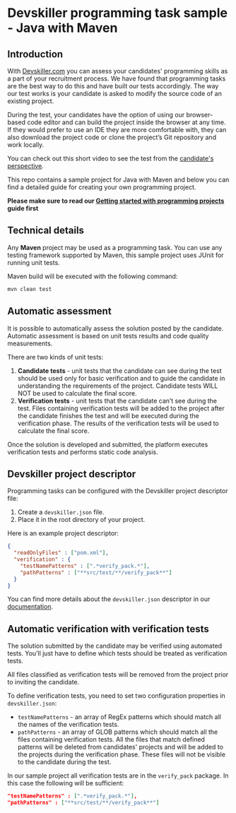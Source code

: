 # Devskiller programming task sample - Java with Maven

## Introduction

With [Devskiller.com](https://devskiller.com) you can assess your candidates'
programming skills as a part of your recruitment process. We have found that
programming tasks are the best way to do this and have built our tests
accordingly. The way our test works is your candidate is asked to modify the
source code of an existing project.

During the test, your candidates have the option of using our browser-based
code editor and can build the project inside the browser at any time. If they
would prefer to use an IDE they are more comfortable with, they can also
download the project code or clone the project’s Git repository and work
locally.

You can check out this short video to see the test from the [candidate's
perspective](https://devskiller.zendesk.com/hc/en-us/articles/360019534639-How-the-TalentScore-test-looks-like-from-the-candidate-perspective).

This repo contains a sample project for Java with Maven and below you can
find a detailed guide for creating your own programming project.

**Please make sure to read our [Getting started with programming
projects](https://devskiller.zendesk.com/hc/en-us/articles/360019531059-Getting-started-with-Programming-Tasks) guide first**

## Technical details

Any **Maven** project may be used as a programming task. You can use any
testing framework supported by Maven, this sample project uses JUnit for
running unit tests.

Maven build will be executed with the following command:

```sh
mvn clean test
```

## Automatic assessment

It is possible to automatically assess the solution posted by the candidate.
Automatic assessment is based on unit tests results and code quality
measurements.

There are two kinds of unit tests:

1. **Candidate tests** - unit tests that the candidate can see during the test
   should be used only for basic verification and to guide the candidate in
   understanding the requirements of the project. Candidate tests WILL NOT be used
   to calculate the final score.
2. **Verification tests** - unit tests that the candidate can’t see during the
   test. Files containing verification tests will be added to the project after
   the candidate finishes the test and will be executed during the verification
   phase. The results of the verification tests will be used to calculate the
   final score.

Once the solution is developed and submitted, the platform executes
verification tests and performs static code analysis.

## Devskiller project descriptor

Programming tasks can be configured with the Devskiller project descriptor file:

1. Create a `devskiller.json` file.
2. Place it in the root directory of your project.

Here is an example project descriptor:

```json
{
  "readOnlyFiles" : ["pom.xml"],
  "verification" : {
    "testNamePatterns" : [".*verify_pack.*"],
    "pathPatterns" : ["**src/test/**/verify_pack**"]
  }
}
```

You can find more details about the `devskiller.json` descriptor in our
[documentation]([https://devskiller.zendesk.com/hc/en-us/articles/360019530419-Programming-task-project-descriptor](https://help.devskiller.com/space/TSG/2897412197/Programming+task+project+descriptor)).

## Automatic verification with verification tests

The solution submitted by the candidate may be verified using automated tests.
You’ll just have to define which tests should be treated as verification tests.

All files classified as verification tests will be removed from the project
prior to inviting the candidate.

To define verification tests, you need to set two configuration properties in
`devskiller.json`:

- `testNamePatterns` - an array of RegEx patterns which should match all the
  names of the verification tests.
- `pathPatterns` - an array of GLOB patterns which should match all the files
  containing verification tests. All the files that match defined patterns will
  be deleted from candidates' projects and will be added to the projects during
  the verification phase. These files will not be visible to the candidate during
  the test.

In our sample project all verification tests are in the `verify_pack` package.
In this case the following will be sufficient:

```json
"testNamePatterns" : [".*verify_pack.*"],
"pathPatterns" : ["**src/test/**/verify_pack**"]
```
